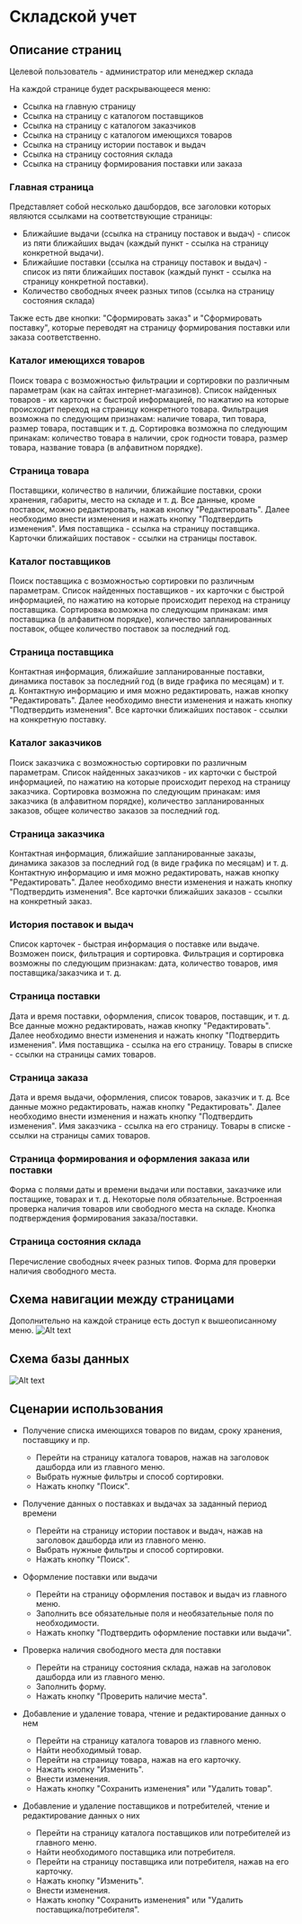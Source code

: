 Складской учет
=======================
Описание страниц
-----------------------
Целевой пользователь - администратор или менеджер склада

На каждой странице будет раскрывающееся меню:
- Ссылка на главную страницу
- Ссылка на страницу с каталогом поставщиков
- Ссылка на страницу с каталогом заказчиков
- Ссылка на страницу с каталогом имеющихся товаров
- Ссылка на страницу истории поставок и выдач
- Ссылка на страницу состояния склада
- Ссылка на страницу формирования поставки или заказа

### Главная страница

Представляет собой несколько дашбордов, все заголовки которых являются ссылками на соответствующие страницы:
- Ближайшие выдачи (ссылка на страницу поставок и выдач) - список из пяти ближайших выдач (каждый пункт - ссылка на страницу конкретной выдачи).
- Ближайшие поставки (ссылка на страницу поставок и выдач) - список из пяти ближайших поставок (каждый пункт - ссылка на страницу конкретной поставки).
- Количество свободных ячеек разных типов (ссылка на страницу состояния склада)

Также есть две кнопки: "Сформировать заказ" и "Сформировать поставку", которые переводят на страницу формирования поставки или заказа соответственно.

### Каталог имеющихся товаров
Поиск товара с возможностью фильтрации и сортировки по различным параметрам (как на сайтах интернет-магазинов). Список найденных товаров - их карточки с быстрой информацией, по нажатию на которые происходит переход на страницу конкретного товара.
Фильтрация возможна по следующим признакам: наличие товара, тип товара, размер товара, поставщик и т. д. 
Сортировка возможна по следующим принакам: количество товара в наличии, срок годности товара, размер товара, название товара (в алфавитном порядке).

### Страница товара
Поставщики, количество в наличии, ближайшие поставки, сроки хранения, габариты, место на складе и т. д.
Все данные, кроме поставок, можно редактировать, нажав кнопку "Редактировать". Далее необходимо внести изменения и нажать кнопку "Подтвердить изменения".
Имя поставщика - ссылка на страницу поставщика. Карточки ближайших поставок - ссылки на страницы поставок.

### Каталог поставщиков
Поиск поставщика с возможностью сортировки по различным параметрам. Список найденных поставщиков - их карточки с быстрой информацией, по нажатию на которые происходит переход на страницу поставщика.
Сортировка возможна по следующим принакам: имя поставщика (в алфавитном порядке), количество запланированных поставок, общее количество поставок за последний год.

### Страница поставщика
Контактная информация, ближайшие запланированные поставки, динамика поставок за последний год (в виде графика по месяцам) и т. д.
Контактную информацию и имя можно редактировать, нажав кнопку "Редактировать". Далее необходимо внести изменения и нажать кнопку "Подтвердить изменения".
Все карточки ближайших поставок - ссылки на конкретную поставку.

### Каталог заказчиков
Поиск заказчика с возможностью сортировки по различным параметрам. Список найденных заказчиков - их карточки с быстрой информацией, по нажатию на которые происходит переход на страницу заказчика.
Сортировка возможна по следующим принакам: имя заказчика (в алфавитном порядке), количество запланированных заказов, общее количество заказов за последний год.

### Страница заказчика
Контактная информация, ближайшие запланированные заказы, динамика заказов за последний год (в виде графика по месяцам) и т. д. 
Контактную информацию и имя можно редактировать, нажав кнопку "Редактировать". Далее необходимо внести изменения и нажать кнопку "Подтвердить изменения".
Все карточки ближайших заказов - ссылки на конкретный заказ.

### История поставок и выдач
Список карточек - быстрая информация о поставке или выдаче. Возможен поиск, фильтрация и сортировка.
Фильтрация и сортировка возможны по следующим признакам: дата, количество товаров, имя поставщика/заказчика и т. д. 

### Страница поставки
Дата и время поставки, оформления, список товаров, поставщик, и т. д. 
Все данные можно редактировать, нажав кнопку "Редактировать". Далее необходимо внести изменения и нажать кнопку "Подтвердить изменения".
Имя поставщика - ссылка на его страницу. Товары в списке - ссылки на страницы самих товаров.

### Страница заказа
Дата и время выдачи, оформления, список товаров, заказчик и т. д.
Все данные можно редактировать, нажав кнопку "Редактировать". Далее необходимо внести изменения и нажать кнопку "Подтвердить изменения".
Имя заказчика - ссылка на его страницу. Товары в списке - ссылки на страницы самих товаров.

### Страница формирования и оформления заказа или поставки
Форма с полями даты и времени выдачи или поставки, заказчике или постащике, товарах и т. д. Некоторые поля обязательные. Встроенная проверка наличия товаров или свободного места на складе. Кнопка подтверждения формирования заказа/поставки.

### Страница состояния склада
Перечисление свободных ячеек разных типов. Форма для проверки наличия свободного места.

Схема навигации между страницами
-----------------
Дополнительно на каждой странице есть доступ к вышеописанному меню.
![Alt text](schemes/map.jpg)

Схема базы данных
-----------------
![Alt text](schemes/bd.jpg)

Сценарии использования
----------------------
- Получение списка имеющихся товаров по видам, сроку хранения, поставщику и пр.
  - Перейти на страницу каталога товаров, нажав на заголовок дашборда или из главного меню.
  - Выбрать нужные фильтры и способ сортировки.
  - Нажать кнопку "Поиск".

- Получение данных о поставках и выдачах за заданный период времени
  - Перейти на страницу истории поставок и выдач, нажав на заголовок дашборда или из главного меню.
  - Выбрать нужные фильтры и способ сортировки.
  - Нажать кнопку "Поиск".

- Оформление поставки или выдачи
  - Перейти на страницу оформления поставок и выдач из главного меню.
  - Заполнить все обязательные поля и необязательные поля по необходимости. 
  - Нажать кнопку "Подтвердить оформление поставки или выдачи".

- Проверка наличия свободного места для поставки
  - Перейти на страницу состояния склада, нажав на заголовок дашборда или из главного меню.
  - Заполнить форму.
  - Нажать кнопку "Проверить наличие места".

- Добавление и удаление товара, чтение и редактирование данных о нем
  - Перейти на страницу каталога товаров из главного меню.
  - Найти необходимый товар.
  - Перейти на страницу товара, нажав на его карточку.
  - Нажать кнопку "Изменить".
  - Внести изменения.
  - Нажать кнопку "Сохранить изменения" или "Удалить товар".

- Добавление и удаление поставщиков и потребителей, чтение и редактирование данных о них
  - Перейти на страницу каталога поставщиков или потребителей из главного меню.
  - Найти необходимого поставщика или потребителя.
  - Перейти на страницу поставщика или потребителя, нажав на его карточку.
  - Нажать кнопку "Изменить".
  - Внести изменения.
  - Нажать кнопку "Сохранить изменения" или "Удалить поставщика/потребителя".
